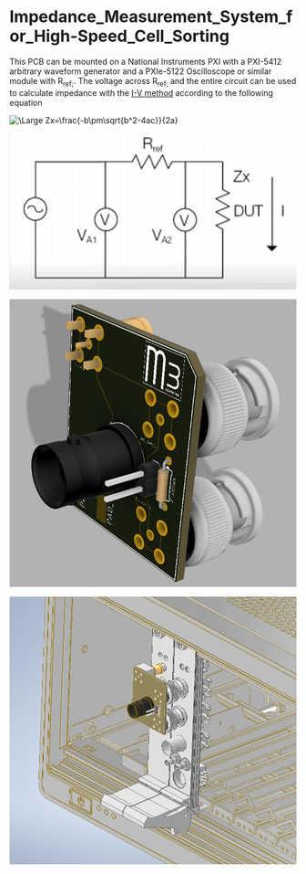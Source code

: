 # Impedance_Measurement_System_for_High-Speed_Cell_Sorting

This PCB can be mounted on a National Instruments PXI with a PXI-5412 arbitrary waveform generator and a PXIe-5122 Oscilloscope or similar module with R<sub>ref;</sub>. The voltage across R<sub>ref;</sub> and the entire circuit can be used to calculate impedance with the [I-V method][1] according to the following equation

 
![\Large Zx=\frac{-b\pm\sqrt{b^2-4ac}}{2a}](https://latex.codecogs.com/svg.latex?\Large&space;\color{white}{Z_{x}=\frac{V_{A2}}{I}=\frac{V_{A2}}{V_{A1}-V_{A2}}R_{ref})

![](https://github.com/m3-learning/Impedance_Measurement_System_for_High-Speed_Cell_Sorting/blob/main/renders/schematic.PNG)

![](https://github.com/m3-learning/Impedance_Measurement_System_for_High-Speed_Cell_Sorting/blob/main/renders/impedance_pcb.PNG)

![](https://github.com/m3-learning/Impedance_Measurement_System_for_High-Speed_Cell_Sorting/blob/main/renders/pxi_mounted_impedance.PNG)

[1]: https://assets.testequity.com/te1/Documents/pdf/impedance-measurement-handbook.pdf#page=23
